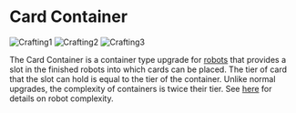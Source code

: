 # Card Container

![Crafting1](img/ucardcontainer1.png)
![Crafting2](img/ucardcontainer2.png)
![Crafting3](img/ucardcontainer3.png)

The Card Container is a container type upgrade for [robots](../block/robot.md) that provides a slot in the finished robots into which cards can be placed. The tier of card that the slot can hold is equal to the tier of the container. Unlike normal upgrades, the complexity of containers is twice their tier. See [here](../block/robot.md) for details on robot complexity.
